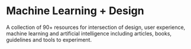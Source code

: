 # Machine Learning + Design

A collection of 90+ resources for intersection of design, user experience, machine learning and artificial intelligence including articles, books, guidelines and tools to experiment.
